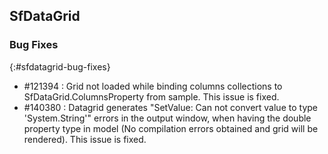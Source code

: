 ## SfDataGrid

### Bug Fixes
{:#sfdatagrid-bug-fixes}

* \#121394 : Grid not loaded while binding columns collections to SfDataGrid.ColumnsProperty from sample. This issue is fixed.
* \#140380 : Datagrid generates "SetValue: Can not convert value to type 'System.String'" errors in the output window, when having the double property type in model (No compilation errors obtained and grid will be rendered). This issue is fixed.
